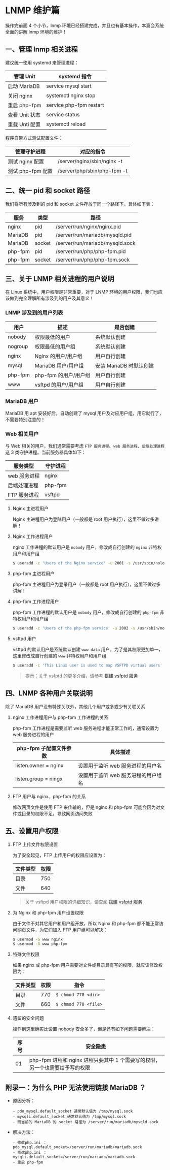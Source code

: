 # LNMP 维护篇

操作完前面 4 个小节，lnmp 环境已经搭建完成，并且也有基本操作，本篇会系统全面的讲解 lnmp 环境的维护！

## 一、管理 lnmp 相关进程

建议统一使用 systemd 来管理进程：

| 管理 Unit      | systemd 指令            |
| -------------- | ----------------------- |
| 启动 MariaDB   | service mysql start     |
| 关闭 nginx     | systemctl nginx stop    |
| 重启 php-fpm   | service php-fpm restart |
| 查看 Unit 状态 | service <Unit> status   |
| 重载 Unti 配置 | systemctl reload <Unit> |

程序自带方式测试配置文件：

| 管理守护进程      | 对应的指令                  |
| ----------------- | --------------------------- |
| 测试 nginx 配置   | /server/nginx/sbin/nginx -t |
| 测试 php-fpm 配置 | /server/php/sbin/php-fpm -t |

## 二、统一 pid 和 socket 路径

我们将所有涉及到的 pid 和 socket 文件存放于同一个路径下，具体如下表：

| 服务    | 类型   | 路径                            |
| ------- | ------ | ------------------------------- |
| nginx   | pid    | /server/run/nginx/nginx.pid     |
| MariaDB | pid    | /server/run/mariadb/mysqld.pid  |
| MariaDB | socket | /server/run/mariadb/mysqld.sock |
| php-fpm | pid    | /server/run/php/php-fpm.pid     |
| php-fpm | socket | /server/run/php/php-fpm.sock    |

## 三、关于 LNMP 相关进程的用户说明

在 Linux 系统中，用户权限是非常重要，对于 LNMP 环境的用户权限，我们也应该做到完全理解所有涉及到的用户及其意义！

### LNMP 涉及到的用户列表

| 用户    | 描述                  | 是否创建                |
| ------- | --------------------- | ----------------------- |
| nobody  | 权限最低的用户        | 系统默认创建            |
| nogroup | 权限最低的用户组      | 系统默认创建            |
| nginx   | Nginx 的用户/用户组   | 用户自行创建            |
| mysql   | MariaDB 用户/用户组   | 安装 MariaDB 时默认创建 |
| php-fpm | php-fpm 的用户/用户组 | 用户自行创建            |
| www     | vsftpd 的用户/用户组  | 用户自行创建            |

### MariaDB 用户

MariaDB 用 apt 安装好后，自动创建了 mysql 用户及对应用户组，用它就行了，不需要特别注意的！

### Web 相关用户

与 Web 相关的用户，我们通常需要考虑 `FTP 服务进程`、`web 服务进程`、`后端处理进程` 这 3 类守护进程。当前服务器具体如下：

| 服务类型     | 守护进程 |
| ------------ | -------- |
| web 服务进程 | nginx    |
| 后端处理进程 | php-fpm  |
| FTP 服务进程 | vsftpd   |

1. Nginx 主进程用户

   Nginx 主进程用户为登陆用户（一般都是 root 用户执行），这里不做过多讲解！

2. Nginx 工作进程用户

   nginx 工作进程的默认用户是 `nobody` 用户，修改成自行创建的 `nginx` 非特权用户和用户组

   ```sh
   $ useradd -c 'Users of the Nginx service' -u 2001 -s /usr/sbin/nologin -d /server/default -M -U nginx
   ```

3. php-fpm 主进程用户

   php-fpm 主进程用户为登录用户（一般都是 root 用户执行），这里不做过多讲解！

4. php-fpm 工作进程用户

   php-fpm 工作进程的默认用户是 `nobody` 用户，修改成自行创建的 `php-fpm` 非特权用户和用户组

   ```sh
   $ useradd -c 'Users of the php-fpm service' -u 2002 -s /usr/sbin/nologin -d /server/default -M -U php-fpm
   ```

5. vsftpd 用户

   vsftpd 的默认用户是系统默认创建 `www-data` 用户，为了是其权限更加单一，这里修改成自行创建的 `www` 非特权用户和用户组

   ```sh
   $ useradd -c 'This Linux user is used to map VSFTPD virtual users' -u 2003 -s /usr/sbin/nologin -d /server/default -M -U www
   ```

   > 提示：关于 vsfptd 的更多介绍，请参考 [搭建 vsfptd 服务](./../03-搭建vsftpd服务.md)

## 四、LNMP 各种用户关联说明

除了 MariaDB 用户没有特殊关联外，其他几个用户或多或少有关联关系

1. nginx 工作进程用户与 php-fpm 工作进程的关系

   php-fpm 工作进程是需要监听 web 服务进程才能正常工作的，通常设置为 web 服务进程的用户

   | php-fpm 子配置文件参数 | 具体描述                            |
   | ---------------------- | ----------------------------------- |
   | listen.owner = nginx   | 设置用于监听 web 服务进程的用户名   |
   | listen.group = ningx   | 设置用于监听 web 服务进程的用户组名 |

2. FTP 用户与 nginx、php-fpm 的关系

   修改网页文件是使用 FTP 来传输的，但是 nginx 和 php-fpm 可能会因为对文件或目录的权限不足，导致网页访问失败

## 五、设置用户权限

1. FTP 上传文件权限设置

   为了安全起见，FTP 上传用户的权限应设置为：

   | 文件类型 | 权限 |
   | -------- | ---- |
   | 目录     | 750  |
   | 文件     | 640  |

   > 关于 vsftpd 用户权限的详细知识，请查阅 [搭建 vsfptd 服务](./../03-搭建vsftpd服务.md)

2. 为 Nginx 和 php-fpm 用户设置权限

   由于文件不对其它用户和用户组开放，所以 Nginx 和 php-fpm 都不能正常访问网页文件，为它们加入 FTP 用户组可以解决：

   ```sh
   $ usermod -G www nginx
   $ usermod -G www php-fpm
   ```

3. 特殊文件权限

   如果 nginx 或 php-fpm 用户需要对文件或目录具有写的权限，就应该修改权限为：

   | 文件类型 | 权限 | 指令                 |
   | -------- | ---- | -------------------- |
   | 目录     | 770  | `$ chmod 770 <dir>`  |
   | 文件     | 660  | `$ chmod 770 <file>` |

4. 遗留的安全问题

   操作到这里确实比设置 nobody 安全多了，但是还有如下问题需要解决：

   | 序号 | 安全隐患                                                                     |
   | ---- | ---------------------------------------------------------------------------- |
   | 01   | php-fpm 进程和 nginx 进程只要其中 1 个需要写的权限，另一个也需要给予写的权限 |

## 附录一：为什么 PHP 无法使用链接 MariaDB ？

- 原因分析：

  ```text
  - pdo_mysql.default_socket 通常默认值为 /tmp/mysql.sock
  - mysqli.default_socket 通常默认值为 /tmp/mysql.sock
  - 而当前的 MariaDB 的 socket 路径为 /server/run/mariadb/mysqld.sock
  ```

- 解决方法：

  ```text
  - 修改php.ini ：pdo_mysql.default_socket=/server/run/mariadb/mariadb.sock
  - 修改php.ini ：mysqli.default_socket=/server/run/mariadb/mariadb.sock
  - 重启 php-fpm
  ```
